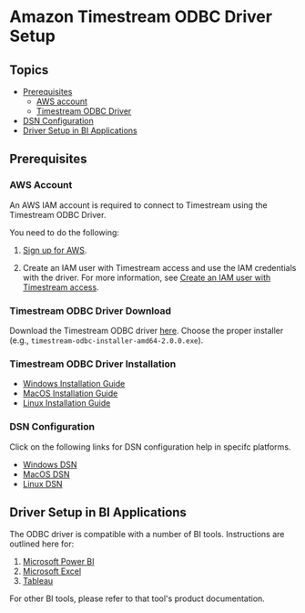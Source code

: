 # Amazon Timestream ODBC Driver Setup

## Topics
- [Prerequisites](#prerequisites)
    - [AWS account](#aws-account)
    - [Timestream ODBC Driver](#timestream-odbc-driver)
- [DSN Configuration](#dsn-configuration)
- [Driver Setup in BI Applications](#driver-setup-in-bi-applications)
    
## Prerequisites

### AWS Account
An AWS IAM account is required to connect to Timestream using the Timestream ODBC Driver. 

You need to do the following:

1. [Sign up for AWS](https://docs.aws.amazon.com/timestream/latest/developerguide/accessing.html#SettingUp.Q.SignUpForAWS).

2. Create an IAM user with Timestream access and use the IAM credentials with the driver. For more information, see [Create an IAM user with Timestream access](https://docs.aws.amazon.com/timestream/latest/developerguide/accessing.html#getting-started.prereqs.iam-user).

### Timestream ODBC Driver Download
Download the Timestream ODBC driver [here](https://github.com/aws/amazon-timestream-odbc-driver/releases). Choose the proper installer
(e.g., `timestream-odbc-installer-amd64-2.0.0.exe`). 

### Timestream ODBC Driver Installation
- [Windows Installation Guide](windows-installation-guide.md)
- [MacOS Installation Guide](macOS-installation-guide.md)
- [Linux Installation Guide](linux-installation-guide.md)

### DSN Configuration
Click on the following links for DSN configuration help in specifc platforms.

- [Windows DSN](windows-dsn-configuration.md)
- [MacOS DSN](macOS-dsn-configuration.md)
- [Linux DSN](linux-dsn-configuration.md)

## Driver Setup in BI Applications
The ODBC driver is compatible with a number of BI tools. Instructions are outlined here for:
1. [Microsoft Power BI](microsoft-power-bi.md)
2. [Microsoft Excel](microsoft-excel.md)
2. [Tableau](tableau.md)

For other BI tools, please refer to that tool's product documentation.
